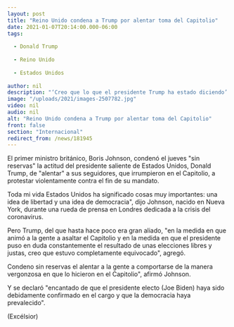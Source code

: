 ```yaml
---
layout: post
title: "Reino Unido condena a Trump por alentar toma del Capitolio"
date: 2021-01-07T20:14:00.000-06:00
tags:
  
  - Donald Trump
  
  - Reino Unido
  
  - Estados Unidos
  
author: nil
description: "‘Creo que lo que el presidente Trump ha estado diciendo’ sobre la victoria de su rival demócrata Joe Biden ‘está mal’, dijo el primer ministro británico, Boris Johnson"
image: "/uploads/2021/images-2507782.jpg"
video: nil
audio: nil
alt: "Reino Unido condena a Trump por alentar toma del Capitolio"
front: false
section: "Internacional"
redirect_from: /news/181945
---
```


El primer ministro británico, Boris Johnson, condenó el jueves "sin reservas" la actitud del presidente saliente de Estados Unidos, Donald Trump, de "alentar" a sus seguidores, que irrumpieron en el Capitolio, a protestar violentamente contra el fin de su mandato.

Toda mi vida Estados Unidos ha significado cosas muy importantes: una idea de libertad y una idea de democracia", dijo Johnson, nacido en Nueva York, durante una rueda de prensa en Londres dedicada a la crisis del coronavirus.

Pero Trump, del que hasta hace poco era gran aliado, "en la medida en que animó a la gente a asaltar el Capitolio y en la medida en que el presidente puso en duda constantemente el resultado de unas elecciones libres y justas, creo que estuvo completamente equivocado", agregó.

Condeno sin reservas el alentar a la gente a comportarse de la manera vergonzosa en que lo hicieron en el Capitolio", afirmó Johnson.

Y se declaró "encantado de que el presidente electo (Joe Biden) haya sido debidamente confirmado en el cargo y que la democracia haya prevalecido".

(Excélsior)